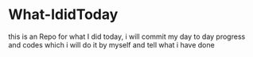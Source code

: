 # What-IdidToday
this is an Repo for what I did today, i will commit my day to day progress and codes which i will do it by myself and tell what i have done
